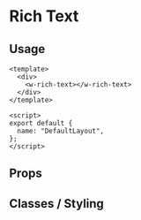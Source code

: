 # Rich Text

<!-- TODO: Description -->

## Usage

```vue
<template>
  <div>
    <w-rich-text></w-rich-text>
  </div>
</template>

<script>
export default {
  name: "DefaultLayout",
};
</script>
```

## Props

<!-- TODO: List all props -->
<!-- Properties: `content<Object>`, `property<String>` -->

## Classes / Styling

<!-- TODO: List all classes -->
